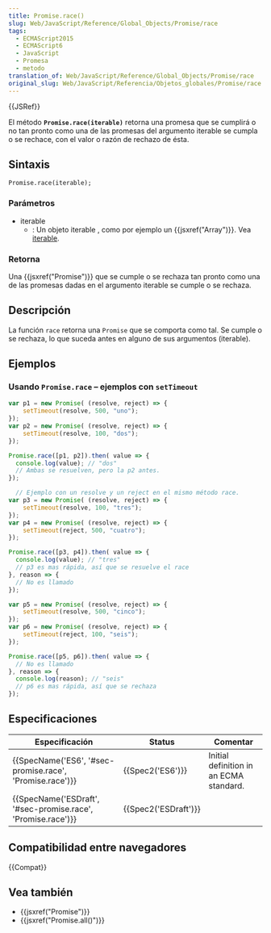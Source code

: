 ```yaml
---
title: Promise.race()
slug: Web/JavaScript/Reference/Global_Objects/Promise/race
tags:
  - ECMAScript2015
  - ECMAScript6
  - JavaScript
  - Promesa
  - metodo
translation_of: Web/JavaScript/Reference/Global_Objects/Promise/race
original_slug: Web/JavaScript/Referencia/Objetos_globales/Promise/race
---
```

{{JSRef}}

El método **`Promise.race(iterable)`** retorna una promesa que se cumplirá o no tan pronto como una de las promesas del argumento iterable se cumpla o se rechace, con el valor o razón de rechazo de ésta.

## Sintaxis

```
Promise.race(iterable);
```

### Parámetros

- iterable
  - : Un objeto iterable , como por ejemplo un {{jsxref("Array")}}. Vea [iterable](/es/docs/Web/JavaScript/Guide/iterable).

### Retorna

Una {{jsxref("Promise")}} que se cumple o se rechaza tan pronto como una de las promesas dadas en el argumento iterable se cumple o se rechaza.

## Descripción

La función `race` retorna una `Promise` que se comporta como tal. Se cumple o se rechaza, lo que suceda antes en alguno de sus argumentos (iterable).

## Ejemplos

### Usando `Promise.race` – ejemplos con `setTimeout`

```js
var p1 = new Promise( (resolve, reject) => {
    setTimeout(resolve, 500, "uno");
});
var p2 = new Promise( (resolve, reject) => {
    setTimeout(resolve, 100, "dos");
});

Promise.race([p1, p2]).then( value => {
  console.log(value); // "dos"
  // Ambas se resuelven, pero la p2 antes.
});

  // Ejemplo con un resolve y un reject en el mismo método race.
var p3 = new Promise( (resolve, reject) => {
    setTimeout(resolve, 100, "tres");
});
var p4 = new Promise( (resolve, reject) => {
    setTimeout(reject, 500, "cuatro");
});

Promise.race([p3, p4]).then( value => {
  console.log(value); // "tres"
  // p3 es mas rápida, así que se resuelve el race
}, reason => {
  // No es llamado
});

var p5 = new Promise( (resolve, reject) => {
    setTimeout(resolve, 500, "cinco");
});
var p6 = new Promise( (resolve, reject) => {
    setTimeout(reject, 100, "seis");
});

Promise.race([p5, p6]).then( value => {
  // No es llamado
}, reason => {
  console.log(reason); // "seis"
  // p6 es mas rápida, así que se rechaza
});
```

## Especificaciones

| Especificación                                                                   | Status                       | Comentar                                |
| -------------------------------------------------------------------------------- | ---------------------------- | --------------------------------------- |
| {{SpecName('ES6', '#sec-promise.race', 'Promise.race')}}     | {{Spec2('ES6')}}         | Initial definition in an ECMA standard. |
| {{SpecName('ESDraft', '#sec-promise.race', 'Promise.race')}} | {{Spec2('ESDraft')}} |                                         |

## Compatibilidad entre navegadores

{{Compat}}

## Vea también

- {{jsxref("Promise")}}
- {{jsxref("Promise.all()")}}
